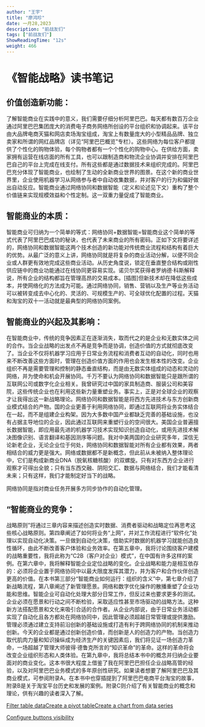 ```yaml
---
author: "王宇"
title: "廖鸿珍"
date: 一月28,2023
description: "前战友们"
tags: ["前战友们"]
ShowReadingTime: "12s"
weight: 466
---
```

《智能战略》读书笔记
==========

价值创造新功能：
--------

了解智能商业在实践中的意义，我们需要仔细分析阿里巴巴。每天都有数百万企业通过阿里巴巴集团庞大的消费电子商务网络所创设的平台组织和协调起来。该平台由大品牌电商天猫和网店卖场淘宝组成，淘宝上有数量庞大的小型精品品牌、独立卖家和所谓的网红品牌店（详见“阿里巴巴概览”专栏）。这些网络为每位客户都提供了个性化的购物体验，每个购物者都有一个个性化的购物中心。在供给方面，卖家拥有运营在线店面的所有工具，也可以跟制造商和物流企业协调并安排在阿里巴巴自己的平台上完成在线支付。所有这些都是通过数据技术来组织完成的。阿里巴巴充分体现了智能商业，也绘制了生动的全新商业世界的图景。在这个新的商业世界里，企业使用机器学习从网络参与者中自动收集数据，并对客户的行为和偏好做出自动反应。智能商业通过网络协同和数据智能（定义和论述见下文）重构了整个价值链来实现规模效益和个性定制。这一双重力量促成了智能商业。

智能商业的本质：
--------

智能商业可归纳为一个简单的等式：网络协同+数据智能=智能商业这个简单的等式代表了阿里巴巴成功的秘诀，也代表了未来商业的所有密码。正如下文将要详述的，网络协同和数据智能这两个技术创造的新功能对传统商业流程和结构有着巨大的优势。从最广泛的意义上讲，网络协同就是将复杂的商业活动分解，以便不同企业或人群更有效地完成这些商业活动。从历史角度说，锁定在垂直整合结构或刚性供应链中的商业功能通过在线协同更容易实现。诺贝尔奖获得者罗纳德·科斯解释说，所有企业的结构都旨在管理高昂的交易成本。\[插图\]但新技术却在降低这些成本，并使网络化的方法成为可能。通过网络协同，销售、营销以及生产等业务活动可以被转变成去中心化的、灵活的、可规模生产的、可全球优化配置的过程。天猫和淘宝的双十一活动就是最典型的网络协同案例。

智能商业的兴起及其影响：
------------

在智能商业中，传统的竞争因素正在逐渐消失，取而代之的是企业和无数实体之间的合作。当企业战略的出发点不再是竞争而是协调，创造价值的方式就彻底改变了。当企业不仅将机器学习应用于日常业务流程和消费者互动的自动化，同时也用来不断改善这些方面时，管理在创造价值方面的作用也会发生根本性的改变。企业组织不再是需要管理和控制的静态垂直结构，而是由无数实体组成的动态和灵动的网络，并为使命和机会开展协同。千万不要认为网络协同和数据智能只是跟所谓的互联网公司或数字化企业相关。我曾研究过中国的家具制造商、服装公司和美容院，这些传统企业也在利用这些新力量重塑业务。事实上，正是对全球企业的观察才让我得出这一新战略理论。网络协同和数据智能是将西方先进技术与东方创新商业模式结合的产物。国的企业更善于利用网络协同，即通过互联网将业务实体结合在一起，而不是组建企业构架。因为大多数中国产业都缺乏完善的基础设施，也没有占据主导地位的企业，因此通过互联网来重塑行业的空间很大。美国企业普遍擅长数据智能，即应用最先进的机器学习技术实现知识创造自动化，或用先进技术解决图像识别、语言翻译和基因测序等问题。我对中美两国的企业研究多年，深信无论新老企业，无论企业位于何处，网络协同和数据智能对所有企业都有效果，两者相结合的威力更是强大。网络或数据都不是新概念，但此前从未被纳入整体理论中，它们是构成新商业DNA（脱氧核糖核酸）的双螺旋。只有对东西方企业进行观察才可得出全貌；只有当东西交融、阴阳交汇、数据与网络结合，我们才能看清未来；只有这样，我们才能制定好当下的战略。

网络协同是指对商业任务开展多方同步协作的自动化管理。

“智能商业的竞争：
---------

战略原则”将通过三章内容来描述创造实时数据、消费者驱动和战略定位再思考这些核心战略原则。第四章阐述了如何将业务“上网”，并对工作流程进行“软件化”处理以实现自动化决策。一旦做到自动化决策，借助实时数据的机器学习就能创造良性循环，由此不断改善客户体验和业务效率。在第五章中，我将讨论围绕客户建模的战略重要性，我将此称为“C2B（客户对企业）模式”，在中国有许多这样的案例。在第六章中，我将解释智能企业定位战略的变化。企业战略和能力是相互依存的：必须将企业置于网络协同中以最大限度发挥其潜力，并为客户和合作伙伴创造更高的价值。在本书第三部分“智能商业如何运行：组织的含义”中，第七章介绍了新战略流程，第八章阐述了新管理愿景。网络和数字优化操作的散播重塑了企业功能和思维。智能企业可自动化处理大部分日常工作，但反过来也要求更多的测试。企业必须在愿景和行动之间不断检验，采取适应性甚至市场驱动的战略方法。这种新方法搭配愿景和文化来吸引合适的合作者。从企业内部说，由于日常业务活动都实现了自动化且各方都处在网络协同中，因此管理必须超越日常管理或提供激励。管理必须通过建立支持前沿创新的基础设施或打造有利于跨网络协同的机制来推动创新。今天的企业都是通过创新创造价值，而创新是人的创造力的产物。当创造力取代肌肉力量和知识操纵成为经济生产的关键因素后，我们将见证一场创造力革命，一场超越了管理大师彼得·德鲁克所言的“知识革命”的革命。这样的革命将会改变企业组织形态和人类体验。在第九章中，我将总结本书中的概念并归纳企业要面对的商业变化。这本书很大程度上借鉴了我在阿里巴巴担任企业战略高管的经验，以及对阿里巴巴业务模式的多年原创性研究。如果读者想要了解阿里巴巴及其商业模式，可参阅附录A。在本书中也穿插提到了阿里巴巴电商平台淘宝的故事，附录B是关于淘宝平台历史和发展的案例。附录C则介绍了有关智能商业的概念和理论，供有兴趣的读者深入了解。

  

  

[Filter table data](#)[Create a pivot table](#)[Create a chart from data series](#)

[Configure buttons visibility](/users/tfac-settings.action)